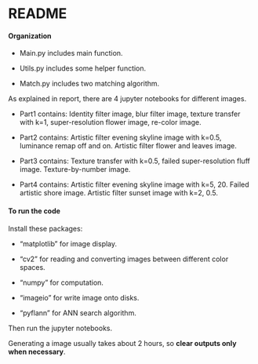 # README

#### Organization

* Main.py includes main function. 

* Utils.py includes some helper function.

* Match.py includes two matching algorithm.

As explained in report, there are 4 jupyter notebooks for different images.

* Part1 contains: Identity filter image, blur filter image, texture transfer with k=1, super-resolution flower image, re-color image.

* Part2 contains: Artistic filter evening skyline image with k=0.5, luminance remap off and on. Artistic filter flower and leaves image.
* Part3 contains: Texture transfer with k=0.5, failed super-resolution fluff image. Texture-by-number image.
* Part4 contains: Artistic filter evening skyline image with k=5, 20. Failed artistic shore image. Artistic filter sunset image with k=2, 0.5.

#### To run the code

Install these packages:

* “matplotlib” for image display.

* “cv2” for reading and converting images between different color spaces.

* “numpy” for computation.

* “imageio” for write image onto disks.

* “pyflann” for ANN search algorithm.

Then run the jupyter notebooks. 

Generating a image usually takes about 2 hours, so **clear outputs only when necessary**. 